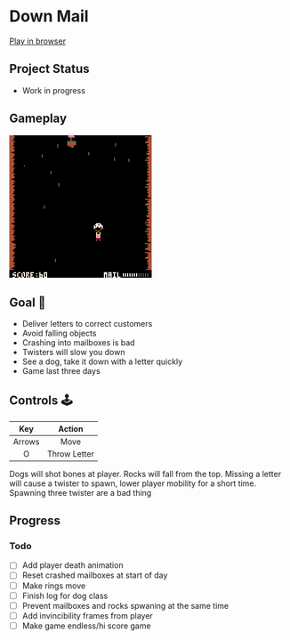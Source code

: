 # Down Mail
[Play in browser](https://sugarvoid.itch.io/down-mail)

## Project Status
- Work in progress 

## Gameplay
![gameplay](https://github.com/sugarvoid/down-mail/blob/master/gameplay.gif)
<br>


## Goal :dart:
-   Deliver letters to correct customers
-   Avoid falling objects
-   Crashing into mailboxes is bad
-   Twisters will slow you down
-   See a dog, take it down with a letter quickly
-   Game last three days

## Controls :joystick:

|  Key   |   Action   |
| :----: | :--------: |
| Arrows |    Move    |
|   O    | Throw Letter |


Dogs will shot bones at player.
Rocks will fall from the top.
Missing a letter will cause a twister to spawn, lower player mobility for a short time.
Spawning three twister are a bad thing


## Progress

### Todo
- [ ] Add player death animation 
- [ ] Reset crashed mailboxes at start of day
- [ ] Make rings move
- [ ] Finish log for dog class
- [ ] Prevent mailboxes and rocks spwaning at the same time
- [ ] Add invincibility frames from player
- [ ] Make game endless/hi score game
